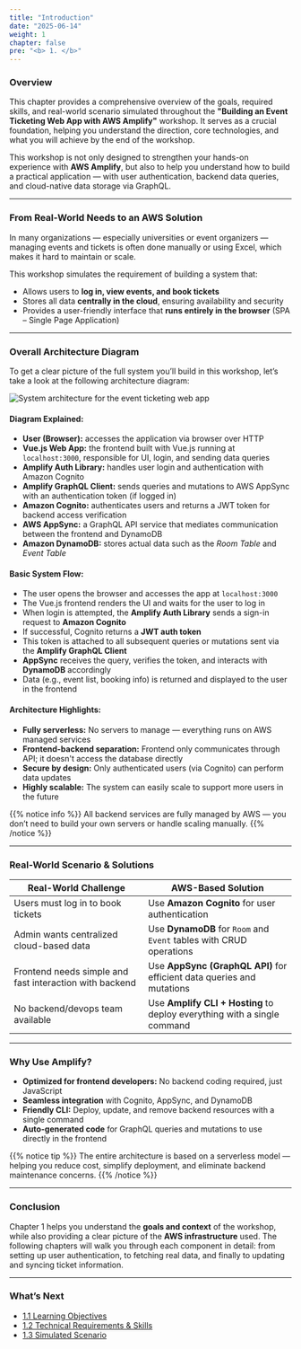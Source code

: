 ```yaml
---
title: "Introduction"
date: "2025-06-14"
weight: 1
chapter: false
pre: "<b> 1. </b>"
---
```


### Overview

This chapter provides a comprehensive overview of the goals, required skills, and real-world scenario simulated throughout the **"Building an Event Ticketing Web App with AWS Amplify"** workshop. It serves as a crucial foundation, helping you understand the direction, core technologies, and what you will achieve by the end of the workshop.

This workshop is not only designed to strengthen your hands-on experience with **AWS Amplify**, but also to help you understand how to build a practical application — with user authentication, backend data queries, and cloud-native data storage via GraphQL.

---

### From Real-World Needs to an AWS Solution

In many organizations — especially universities or event organizers — managing events and tickets is often done manually or using Excel, which makes it hard to maintain or scale.

This workshop simulates the requirement of building a system that:

- Allows users to **log in, view events, and book tickets**
- Stores all data **centrally in the cloud**, ensuring availability and security
- Provides a user-friendly interface that **runs entirely in the browser** (SPA – Single Page Application)

---

### Overall Architecture Diagram

To get a clear picture of the full system you’ll build in this workshop, let’s take a look at the following architecture diagram:

![System architecture for the event ticketing web app](/images/1.introduction/01-Architecture.png)

#### Diagram Explained:

- **User (Browser):** accesses the application via browser over HTTP
- **Vue.js Web App:** the frontend built with Vue.js running at `localhost:3000`, responsible for UI, login, and sending data queries
- **Amplify Auth Library:** handles user login and authentication with Amazon Cognito
- **Amplify GraphQL Client:** sends queries and mutations to AWS AppSync with an authentication token (if logged in)
- **Amazon Cognito:** authenticates users and returns a JWT token for backend access verification
- **AWS AppSync:** a GraphQL API service that mediates communication between the frontend and DynamoDB
- **Amazon DynamoDB:** stores actual data such as the *Room Table* and *Event Table*

#### Basic System Flow:

- The user opens the browser and accesses the app at `localhost:3000`
- The Vue.js frontend renders the UI and waits for the user to log in
- When login is attempted, the **Amplify Auth Library** sends a sign-in request to **Amazon Cognito**
- If successful, Cognito returns a **JWT auth token**
- This token is attached to all subsequent queries or mutations sent via the **Amplify GraphQL Client**
- **AppSync** receives the query, verifies the token, and interacts with **DynamoDB** accordingly
- Data (e.g., event list, booking info) is returned and displayed to the user in the frontend

#### Architecture Highlights:

- **Fully serverless:** No servers to manage — everything runs on AWS managed services
- **Frontend-backend separation:** Frontend only communicates through API; it doesn't access the database directly
- **Secure by design:** Only authenticated users (via Cognito) can perform data updates
- **Highly scalable:** The system can easily scale to support more users in the future

{{% notice info %}}
All backend services are fully managed by AWS — you don’t need to build your own servers or handle scaling manually.
{{% /notice %}}

---

### Real-World Scenario & Solutions

| Real-World Challenge | AWS-Based Solution |
|----------------------|-------------------------|
| Users must log in to book tickets | Use **Amazon Cognito** for user authentication |
| Admin wants centralized cloud-based data | Use **DynamoDB** for `Room` and `Event` tables with CRUD operations |
| Frontend needs simple and fast interaction with backend | Use **AppSync (GraphQL API)** for efficient data queries and mutations |
| No backend/devops team available | Use **Amplify CLI + Hosting** to deploy everything with a single command |

---

### Why Use Amplify?

- **Optimized for frontend developers:** No backend coding required, just JavaScript
- **Seamless integration** with Cognito, AppSync, and DynamoDB
- **Friendly CLI:** Deploy, update, and remove backend resources with a single command
- **Auto-generated code** for GraphQL queries and mutations to use directly in the frontend

{{% notice tip %}}
The entire architecture is based on a serverless model — helping you reduce cost, simplify deployment, and eliminate backend maintenance concerns.
{{% /notice %}}

---

### Conclusion

Chapter 1 helps you understand the **goals and context** of the workshop, while also providing a clear picture of the **AWS infrastructure** used. The following chapters will walk you through each component in detail: from setting up user authentication, to fetching real data, and finally to updating and syncing ticket information.

---

### What’s Next

- [1.1 Learning Objectives](./1.1-LearningObjectives/)
- [1.2 Technical Requirements & Skills](./1.2-Prerequisites/)
- [1.3 Simulated Scenario](./1.3-Scenario/)
